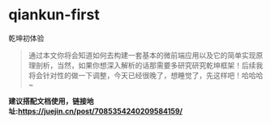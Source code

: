 # qiankun-first
乾坤初体验

>通过本文你将会知道如何去构建一套基本的微前端应用以及它的简单实现原理剖析，当然，如果你想深入解析的话那需要多研究研究乾坤框架！后续我将会针对性的做一下调整，今天已经很晚了，想睡觉了，先这样吧！哈哈哈~

**建议搭配文档使用，链接地址:https://juejin.cn/post/7085354240209584159/**
